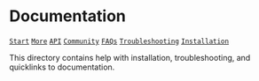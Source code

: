 # Documentation

[`Start`](../) [`More`](Overview.md) [`API`](../clai/server/plugins/) [`Community`](http://ibm.biz/clai-slack) [`FAQs`](FAQ.md) [`Troubleshooting`](Troubleshooting.md) [`Installation`](Installation.md)

This directory contains help with installation, troubleshooting, and quicklinks to documentation.
